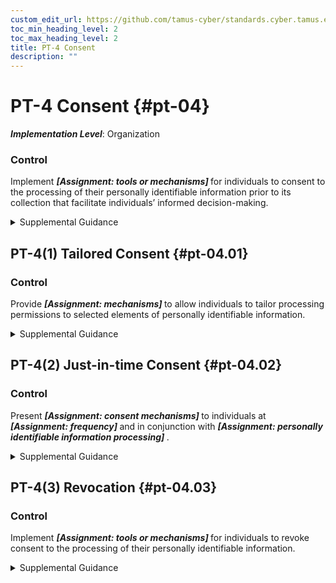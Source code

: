 ```yaml
---
custom_edit_url: https://github.com/tamus-cyber/standards.cyber.tamus.edu/tree/main/static/content/tamus.edu/TAMUS_profile.xml
toc_min_heading_level: 2
toc_max_heading_level: 2
title: PT-4 Consent
description: ""
---
```


# PT-4 Consent {#pt-04}

_**Implementation Level**_: Organization

### Control

Implement <strong>                  <em>[Assignment: tools or mechanisms]</em>               </strong> for individuals to consent to the processing of their personally identifiable information prior to its collection that facilitate individuals&#8217; informed decision-making.

<details>
  <summary>Supplemental Guidance</summary>

Consent allows individuals to participate in making decisions about the processing of their information and transfers some of the risk that arises from the processing of personally identifiable information from the organization to an individual. Consent may be required by applicable laws, executive orders, directives, regulations, policies, standards, or guidelines. Otherwise, when selecting consent as a control, organizations consider whether individuals can be reasonably expected to understand and accept the privacy risks that arise from their authorization. Organizations consider whether other controls may more effectively mitigate privacy risk either alone or in conjunction with consent. Organizations also consider any demographic or contextual factors that may influence the understanding or behavior of individuals with respect to the processing carried out by the system or organization. When soliciting consent from individuals, organizations consider the appropriate mechanism for obtaining consent, including the type of consent (e.g., opt-in, opt-out), how to properly authenticate and identity proof individuals and how to obtain consent through electronic means. In addition, organizations consider providing a mechanism for individuals to revoke consent once it has been provided, as appropriate. Finally, organizations consider usability factors to help individuals understand the risks being accepted when providing consent, including the use of plain language and avoiding technical jargon.

</details>

## PT-4(1) Tailored Consent {#pt-04.01}

### Control

Provide <strong>                     <em>[Assignment: mechanisms]</em>                  </strong> to allow individuals to tailor processing permissions to selected elements of personally identifiable information.

<details>
  <summary>Supplemental Guidance</summary>

While some processing may be necessary for the basic functionality of the product or service, other processing may not. In these circumstances, organizations allow individuals to select how specific personally identifiable information elements may be processed. More tailored consent may help reduce privacy risk, increase individual satisfaction, and avoid adverse behaviors, such as abandonment of the product or service.

</details>

## PT-4(2) Just-in-time Consent {#pt-04.02}

### Control

Present <strong>                     <em>[Assignment: consent mechanisms]</em>                  </strong> to individuals at <strong>                     <em>[Assignment: frequency]</em>                  </strong> and in conjunction with <strong>                     <em>[Assignment: personally identifiable information processing]</em>                  </strong>.

<details>
  <summary>Supplemental Guidance</summary>

Just-in-time consent enables individuals to participate in how their personally identifiable information is being processed at the time or in conjunction with specific types of data processing when such participation may be most useful to the individual. Individual assumptions about how personally identifiable information is being processed might not be accurate or reliable if time has passed since the individual last gave consent or the type of processing creates significant privacy risk. Organizations use discretion to determine when to use just-in-time consent and may use supporting information on demographics, focus groups, or surveys to learn more about individuals’ privacy interests and concerns.

</details>

## PT-4(3) Revocation {#pt-04.03}

### Control

Implement <strong>                     <em>[Assignment: tools or mechanisms]</em>                  </strong> for individuals to revoke consent to the processing of their personally identifiable information.

<details>
  <summary>Supplemental Guidance</summary>

Revocation of consent enables individuals to exercise control over their initial consent decision when circumstances change. Organizations consider usability factors in enabling easy-to-use revocation capabilities.

</details>

